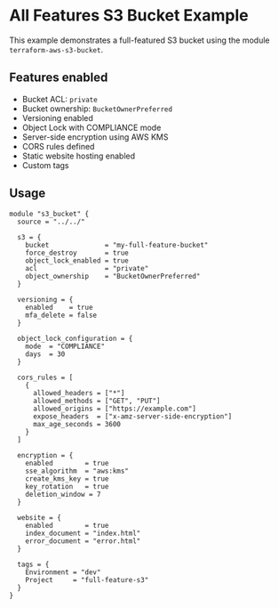 # All Features S3 Bucket Example

This example demonstrates a full-featured S3 bucket using the module `terraform-aws-s3-bucket`.

## Features enabled

- Bucket ACL: `private`
- Bucket ownership: `BucketOwnerPreferred`
- Versioning enabled
- Object Lock with COMPLIANCE mode
- Server-side encryption using AWS KMS
- CORS rules defined
- Static website hosting enabled
- Custom tags

## Usage

```hcl
module "s3_bucket" {
  source = "../../"

  s3 = {
    bucket              = "my-full-feature-bucket"
    force_destroy       = true
    object_lock_enabled = true
    acl                 = "private"
    object_ownership    = "BucketOwnerPreferred"
  }

  versioning = {
    enabled    = true
    mfa_delete = false
  }

  object_lock_configuration = {
    mode  = "COMPLIANCE"
    days  = 30
  }

  cors_rules = [
    {
      allowed_headers = ["*"]
      allowed_methods = ["GET", "PUT"]
      allowed_origins = ["https://example.com"]
      expose_headers  = ["x-amz-server-side-encryption"]
      max_age_seconds = 3600
    }
  ]

  encryption = {
    enabled        = true
    sse_algorithm  = "aws:kms"
    create_kms_key = true
    key_rotation   = true
    deletion_window = 7
  }

  website = {
    enabled        = true
    index_document = "index.html"
    error_document = "error.html"
  }

  tags = {
    Environment = "dev"
    Project     = "full-feature-s3"
  }
}
